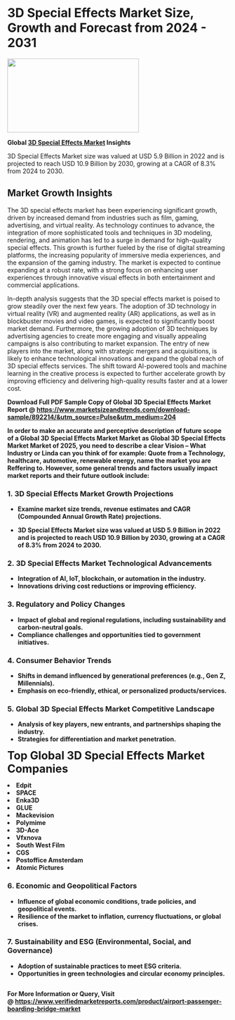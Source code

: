 <H1>3D Special Effects Market Size, Growth and Forecast from 2024 - 2031</H1><img class="aligncenter size-medium wp-image-584254" src="https://thirdeyenews.in/wp-content/uploads/2024/09/Global-Market-Research-300x168.jpeg" alt="" width="300" height="168" /><p><strong>Global&nbsp;<a href="https://www.marketsizeandtrends.com/download-sample/892214/&amp;utm_source=Pulse&amp;utm_medium=204">3D Special Effects Market</a> Insights</strong></p><p>3D Special Effects Market size was valued at USD 5.9 Billion in 2022 and is projected to reach USD 10.9 Billion by 2030, growing at a CAGR of 8.3% from 2024 to 2030.</p><p><h2>Market Growth Insights</h2> <p>The 3D special effects market has been experiencing significant growth, driven by increased demand from industries such as film, gaming, advertising, and virtual reality. As technology continues to advance, the integration of more sophisticated tools and techniques in 3D modeling, rendering, and animation has led to a surge in demand for high-quality special effects. This growth is further fueled by the rise of digital streaming platforms, the increasing popularity of immersive media experiences, and the expansion of the gaming industry. The market is expected to continue expanding at a robust rate, with a strong focus on enhancing user experiences through innovative visual effects in both entertainment and commercial applications.</p> <p><strong></strong></p> <p>In-depth analysis suggests that the 3D special effects market is poised to grow steadily over the next few years. The adoption of 3D technology in virtual reality (VR) and augmented reality (AR) applications, as well as in blockbuster movies and video games, is expected to significantly boost market demand. Furthermore, the growing adoption of 3D techniques by advertising agencies to create more engaging and visually appealing campaigns is also contributing to market expansion. The entry of new players into the market, along with strategic mergers and acquisitions, is likely to enhance technological innovations and expand the global reach of 3D special effects services. The shift toward AI-powered tools and machine learning in the creative process is expected to further accelerate growth by improving efficiency and delivering high-quality results faster and at a lower cost.</p> <p><strong></p><p><span class=""><strong>Download Full PDF Sample Copy of Global 3D Special Effects Market Report</strong> @ <a href="https://www.marketsizeandtrends.com/download-sample/892214/&amp;utm_source=Pulse&amp;utm_medium=204" target="_blank">https://www.marketsizeandtrends.com/download-sample/892214/&amp;utm_source=Pulse&amp;utm_medium=204</a></span></p><p>In order to make an accurate and perceptive description of future scope of a Global&nbsp;3D Special Effects Market Market as Global&nbsp;3D Special Effects Market Market of 2025, you need to describe a clear Vision &ndash; What Industry or Linda can you think of for example: Quote from a Technology, healthcare, automotive, renewable energy, name the market you are Reffering to. However, some general trends and factors usually impact market reports and their future outlook include:</p><h3>1.&nbsp;<strong>3D Special Effects Market Growth Projections</strong></h3><ul><li>Examine market size trends, revenue estimates and CAGR (Compounded Annual Growth Rate) projections.</li><li><p>3D Special Effects Market size was valued at USD 5.9 Billion in 2022 and is projected to reach USD 10.9 Billion by 2030, growing at a CAGR of 8.3% from 2024 to 2030.</p></li></ul><h3>2.&nbsp;<strong>3D Special Effects Market Technological Advancements</strong></h3><ul><li>Integration of AI, IoT, blockchain, or automation in the industry.</li><li>Innovations driving cost reductions or improving efficiency.</li></ul><h3>3.&nbsp;<strong>Regulatory and Policy Changes</strong></h3><ul><li>Impact of global and regional regulations, including sustainability and carbon-neutral goals.</li><li>Compliance challenges and opportunities tied to government initiatives.</li></ul><h3>4.&nbsp;<strong>Consumer Behavior Trends</strong></h3><ul><li>Shifts in demand influenced by generational preferences (e.g., Gen Z, Millennials).</li><li>Emphasis on eco-friendly, ethical, or personalized products/services.</li></ul><h3>5.&nbsp;<strong>Global 3D Special Effects Market Competitive Landscape</strong></h3><ul><li>Analysis of key players, new entrants, and partnerships shaping the industry.</li><li>Strategies for differentiation and market penetration.</li></ul><p data-pm-slice="1 1 []"><span style="color: inherit; font-family: inherit; font-size: 25px;">Top Global 3D Special Effects Market Companies</span></p><div class="" data-test-id=""><p><li>Edpit</li><li> SPACE</li><li> Enka3D</li><li> GLUE</li><li> Mackevision</li><li> Polymime</li><li> 3D-Ace</li><li> Vfxnova</li><li> South West Film</li><li> CGS</li><li> Postoffice Amsterdam</li><li> Atomic Pictures</li></p></div><h3>6.&nbsp;<strong>Economic and Geopolitical Factors</strong></h3><ul><li>Influence of global economic conditions, trade policies, and geopolitical events.</li><li>Resilience of the market to inflation, currency fluctuations, or global crises.</li></ul><h3>7.&nbsp;<strong>Sustainability and ESG (Environmental, Social, and Governance)</strong></h3><ul><li>Adoption of sustainable practices to meet ESG criteria.</li><li>Opportunities in green technologies and circular economy principles.</li></ul><h2><strong style="font-size: 14px;">For More Information or Query, Visit @&nbsp;</strong><a style="background-color: #ffffff; font-size: 14px;" href="https://www.marketsizeandtrends.com/report/3d-special-effects-market/" target="_blank">https://www.verifiedmarketreports.com/product/airport-passenger-boarding-bridge-market</a></h2>

